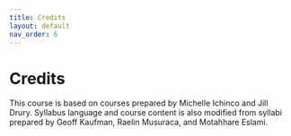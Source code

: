 ```yaml
---
title: Credits
layout: default
nav_order: 6
---
```

# Credits

This course is based on courses prepared by Michelle Ichinco and Jill Drury. Syllabus language and course content is also modified from syllabi prepared by Geoff Kaufman, Raelin Musuraca, and Motahhare Eslami.

<Qian>